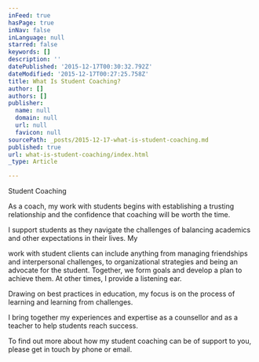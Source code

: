 ```yaml
---
inFeed: true
hasPage: true
inNav: false
inLanguage: null
starred: false
keywords: []
description: ''
datePublished: '2015-12-17T00:30:32.792Z'
dateModified: '2015-12-17T00:27:25.758Z'
title: What Is Student Coaching?
author: []
authors: []
publisher:
  name: null
  domain: null
  url: null
  favicon: null
sourcePath: _posts/2015-12-17-what-is-student-coaching.md
published: true
url: what-is-student-coaching/index.html
_type: Article

---
```

Student Coaching

As a coach, my work with students begins with establishing a trusting relationship and the confidence that coaching will be worth the time. 

I support students as they navigate the challenges of balancing academics and other expectations in their lives. My

work with student clients can include anything from managing friendships and interpersonal challenges, to organizational strategies and being an advocate for the student.  Together, we form goals and develop a plan to achieve them. At other times, I provide a listening ear. 

Drawing on best practices in education, my focus is on the process of learning and learning from challenges. 

I bring together my experiences and expertise as a counsellor and as a teacher to help students reach success.  

To find out more about how my student coaching can be of support to you, please get in touch by phone or email.